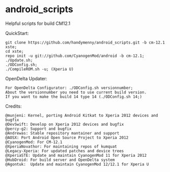 android_scripts
===============

Helpful scripts for build CM12.1

QuickStart:

    git clone https://github.com/handymenny/android_scripts.git -b cm-12.1 xste;
    cd xste;
    repo init -u git://github.com/CyanogenMod/android -b cm-12.1;
    ./Update.sh;
    ./ODConfig.sh;
    ./CompileROM.sh -u; (Xperia U)

OpenDelta Updater:

	For OpenDelta Configurator: ./ODConfig.sh versionnumber; 
	About the versionnumber you need to use current build version.
	If you want to make the build 14 type 14 (./ODConfig.sh 14;) 

Credits:
    
    @munjeni: Kernel, porting Android Kitkat to Xperia 2012 devices and bugfix
    @DevSwift: Develop on Xperia 2012 devices and bugfix
    @percy-g2: Support and bugfix
    @Andrewas: Stable repository mantainer and support
    @AOSX: Port Android Open Source Project to Xperia 2012
    @CyanogenMod: For CM-12.1
    @XperiaNovathor: For maintaining repos of kumquat
    @Legacy-Xperia: For updated patches and device trees
    @XperiaSTE: Update and maintain CyanogenMod 11 for Xperia 2012
    @HubDroid: For build server and OpenDelta system
    @Agontuk:  Update and maintain CyanogenMod 12/12.1 for Xperia U
